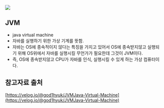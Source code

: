 ![](https://velog.velcdn.com/images/god1hyuk/post/cdfbd59a-3518-4c62-bfe7-4a1a3b5d8925/image.png)

## JVM
- java virtual machine
- 자바를 실행하기 위한 가상 기계를 뜻함.
- 자바는 OS에 종속적이지 않다는 특징을 가지고 있어서 OS에 종속받지않고 실행되기 위해 OS위에서 자바를 실행시킬 무언가가 필요한데 그것이 JVM이다.
- 즉, OS에 종속받지않고 CPU가 자바를 인식, 실행시킬 수 있게 하는 가상 컴퓨터이다.

## 참고자료 출처
[https://velog.io/@god1hyuk/JVMJava-Virtual-Machine](https://velog.io/@god1hyuk/JVMJava-Virtual-Machine)